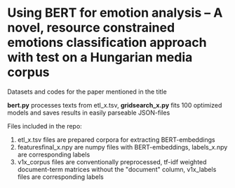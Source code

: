 # Using BERT for emotion analysis – A novel, resource constrained emotions classification approach with test on a Hungarian media corpus 

Datasets and codes for the paper mentioned in the title

**bert.py** processes texts from etl_x.tsv, **gridsearch_x.py** fits 100 optimized models and saves results in easily parseable JSON-files

Files included in the repo:
1. etl_x.tsv files are prepared corpora for extracting BERT-embeddings
2. featuresfinal_x.npy are numpy files with BERT-embeddings, labels_x.npy are corresponding labels
3. v1x_corpus files are conventionally preprocessed, tf-idf weighted document-term matrices without the "document" column, v1x_labels files are corresponding labels
